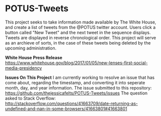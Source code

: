 # POTUS-Tweets

This project seeks to take information made available by The White House, and create a list of tweets from the @POTUS twitter account. Users click a button called "New Tweet" and the next tweet in the sequence displays. Tweets are displayed in reverse chronological order. This project will serve as an archieve of sorts, in the case of these tweets being deleted by the upcoming administration.

**White House Press Release**
https://www.whitehouse.gov/blog/2017/01/05/new-lenses-first-social-media-presidency

**Issues On This Project**
I am currently working to resolve an issue that has come about, regarding the timestamp, and converting it into seperate month, day, and year information. 
The issue submitted to this repository: https://github.com/thejessicafelts/POTUS-Tweets/issues
The question asked to Stack Overflow: http://stackoverflow.com/questions/41663709/date-returning-as-undefined-and-nan-in-some-browsers/41663801#41663801

